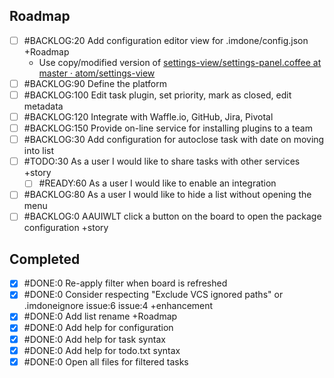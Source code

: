 Roadmap
----
- [ ] #BACKLOG:20 Add configuration editor view for .imdone/config.json +Roadmap
  - Use copy/modified version of [settings-view/settings-panel.coffee at master · atom/settings-view](https://github.com/atom/settings-view/blob/master/lib/settings-panel.coffee)
- [ ] #BACKLOG:90 Define the platform
- [ ] #BACKLOG:100 Edit task plugin, set priority, mark as closed, edit metadata
- [ ] #BACKLOG:120 Integrate with Waffle.io, GitHub, Jira, Pivotal
- [ ] #BACKLOG:150 Provide on-line service for installing plugins to a team
- [ ] #BACKLOG:30 Add configuration for autoclose task with date on moving into list
- [ ] #TODO:30 As a user I would like to share tasks with other services +story
  - [ ] #READY:60 As a user I would like to enable an integration
- [ ] #BACKLOG:80 As a user I would like to hide a list without opening the menu
- [ ] #BACKLOG:0 AAUIWLT click a button on the board to open the package configuration +story

Completed
----
- [x] #DONE:0 Re-apply filter when board is refreshed
- [x] #DONE:0 Consider respecting "Exclude VCS ignored paths" or .imdoneignore issue:6 issue:4 +enhancement
- [x] #DONE:0 Add list rename +Roadmap
- [x] #DONE:0 Add help for configuration
- [x] #DONE:0 Add help for task syntax
- [x] #DONE:0 Add help for todo.txt syntax
- [x] #DONE:0 Open all files for filtered tasks
